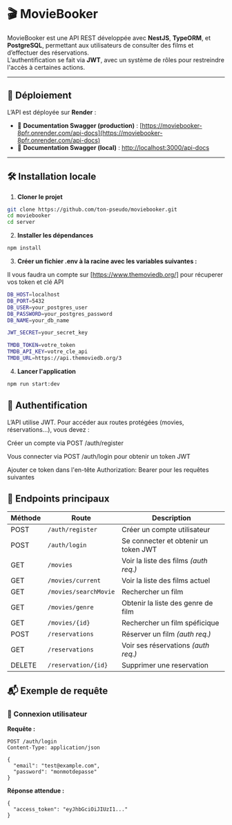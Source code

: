 # 🎬 MovieBooker

MovieBooker est une API REST développée avec **NestJS**, **TypeORM**, et **PostgreSQL**, permettant aux utilisateurs de consulter des films et d’effectuer des réservations.  
L’authentification se fait via **JWT**, avec un système de rôles pour restreindre l'accès à certaines actions.

---

## 🚀 Déploiement

L’API est déployée sur **Render** :

- 🔗 **Documentation Swagger (production)** : [https://moviebooker-8pfr.onrender.com/api-docs](https://moviebooker-8pfr.onrender.com/api-docs)
- 🔗 **Documentation Swagger (local)** : [http://localhost:3000/api-docs](http://localhost:3000/api-docs)

---

## 🛠️ Installation locale

1. **Cloner le projet**

```bash
git clone https://github.com/ton-pseudo/moviebooker.git
cd moviebooker
cd server
```

2. **Installer les dépendances**
```bash
npm install
```
3. **Créer un fichier .env à la racine avec les variables suivantes :**

Il vous faudra un compte sur [https://www.themoviedb.org/] pour récuperer vos token et clé API
```bash
DB_HOST=localhost
DB_PORT=5432
DB_USER=your_postgres_user
DB_PASSWORD=your_postgres_password
DB_NAME=your_db_name

JWT_SECRET=your_secret_key

TMDB_TOKEN=votre_token
TMDB_API_KEY=votre_cle_api
TMDB_URL=https://api.themoviedb.org/3
```

4. **Lancer l'application**
```bash
npm run start:dev
```

## 🔐 Authentification
L’API utilise JWT. Pour accéder aux routes protégées (movies, réservations…), vous devez :

Créer un compte via POST /auth/register

Vous connecter via POST /auth/login pour obtenir un token JWT

Ajouter ce token dans l'en-tête Authorization: Bearer <token> pour les requêtes suivantes

## 📌 Endpoints principaux

| Méthode | Route           | Description                            |
|---------|------------------|----------------------------------------|
| POST    | `/auth/register` | Créer un compte utilisateur            |
| POST    | `/auth/login`    | Se connecter et obtenir un token JWT  |
| GET     | `/movies`        | Voir la liste des films *(auth req.)* |
| GET     | `/movies/current`| Voir la liste des films actuel        |
| GET     | `/movies/searchMovie`| Rechercher un film                |
| GET    |  `/movies/genre` | Obtenir la liste des genre de film     |
| GET    |  `/movies/{id}`   | Rechercher un film spéficique        |
| POST    | `/reservations`  | Réserver un film *(auth req.)*         |
| GET     | `/reservations`  | Voir ses réservations *(auth req.)*    |
| DELETE |  `/reservation/{id}` | Supprimer une reservation         |

## 📬 Exemple de requête

### 🔑 Connexion utilisateur

**Requête :**

```http
POST /auth/login
Content-Type: application/json

{
  "email": "test@example.com",
  "password": "monmotdepasse"
}
```

**Réponse attendue :**
```http
{
  "access_token": "eyJhbGciOiJIUzI1..."
}
```
